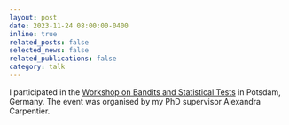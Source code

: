 ```yaml
---
layout: post
date: 2023-11-24 08:00:00-0400
inline: true
related_posts: false
selected_news: false
related_publications: false
category: talk
---
```

I participated in the <a href="https://www.cvernade.com/workshops/workshop-tests-and-bandits-in-potsdam-2023">Workshop on Bandits and Statistical Tests</a> in Potsdam, Germany. The event was organised by my PhD supervisor Alexandra Carpentier. 
